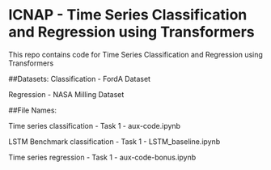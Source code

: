 # ICNAP - Time Series Classification and Regression using Transformers



This repo contains code for Time Series Classification and Regression using Transformers

##Datasets:
Classification - FordA Dataset

Regression - NASA Milling Dataset

##File Names:

Time series classification - Task 1 - aux-code.ipynb

LSTM Benchmark classification - Task 1 - LSTM_baseline.ipynb

Time series regression - Task 1 - aux-code-bonus.ipynb
